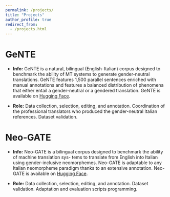 ```yaml
---
permalink: /projects/
title: "Projects"
author_profile: true
redirect_from: 
  - /projects.html
---
```


GeNTE
======
- **Info:** GeNTE is a natural, bilingual (English-Italian) corpus designed to benchmark the ability of MT
systems to generate gender-neutral translations. GeNTE features 1,500 parallel sentences enriched
with manual annotations and features a balanced distribution of phenomena that either entail a
gender-neutral or a gendered translation. GeNTE is available on [Hugging Face](https://huggingface.co/datasets/FBK-MT/GeNTE).

- **Role:** Data collection, selection, editing, and annotation. Coordination of the professional translators
who produced the gender-neutral Italian references. Dataset validation.

Neo-GATE
======
- **Info:** Neo-GATE is a bilingual corpus designed to benchmark the ability of machine translation sys-
tems to translate from English into Italian using gender-inclusive neomorphemes. Neo-GATE is
adaptable to any Italian neomorpheme paradigm thanks to an extensive annotation. Neo-GATE
is available on [Hugging Face](https://huggingface.co/datasets/FBK-MT/Neo-GATE).

- **Role:** Data collection, selection, editing, and annotation. Dataset validation. Adaptation and evaluation
scripts programming.